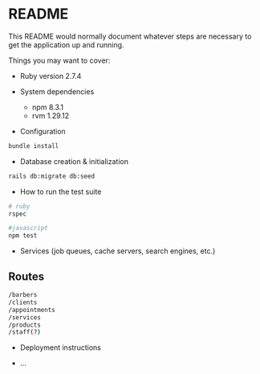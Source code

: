 # README

This README would normally document whatever steps are necessary to get the
application up and running.

Things you may want to cover:

* Ruby version
2.7.4

* System dependencies
  - npm 8.3.1
  - rvm 1.29.12

* Configuration

```bash
bundle install
```

* Database creation & initialization

```bash
rails db:migrate db:seed
```

* How to run the test suite
```bash
# ruby
rspec

#javascript
npm test
```
* Services (job queues, cache servers, search engines, etc.)
## Routes
```bash
/barbers
/clients
/appointments
/services
/products
/staff(?)
```
* Deployment instructions

* ...
